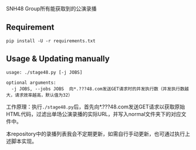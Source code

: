 SNH48 Group所有能获取到的公演录播

## Requirement
```
pip install -U -r requirements.txt
```

## Usage & Updating manually
```
usage: ./stage48.py [-j JOBS]

optional arguments:
  -j JOBS, --jobs JOBS  向*.???48.com发送GET请求时的并发执行数（并发执行数越大，请求效率越高，默认值为32）
```
工作原理：执行`./stage48.py`后，首先向*.???48.com发送GET请求以获取原始HTML代码，过滤出单场公演录播的实际URL，并写入normal文件夹下的对应文件中。

本repository中的录播列表我会不定期更新，如需自行手动更新，也可通过执行上述脚本实现。
